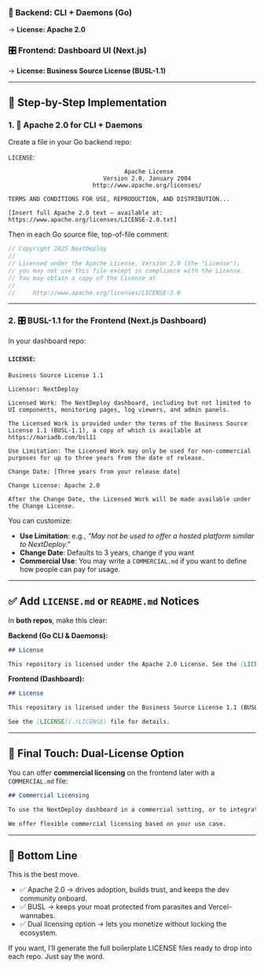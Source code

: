 

### 🧱 Backend: CLI + Daemons (Go)

→ **License: Apache 2.0**

### 🎛️ Frontend: Dashboard UI (Next.js)

→ **License: Business Source License (BUSL-1.1)**

---

## 🔹 Step-by-Step Implementation

### 1. 🧱 Apache 2.0 for CLI + Daemons

Create a file in your Go backend repo:

`LICENSE`:

```text
                                 Apache License
                           Version 2.0, January 2004
                        http://www.apache.org/licenses/

TERMS AND CONDITIONS FOR USE, REPRODUCTION, AND DISTRIBUTION...

[Insert full Apache 2.0 text – available at: https://www.apache.org/licenses/LICENSE-2.0.txt]
```

Then in each Go source file, top-of-file comment:

```go
// Copyright 2025 NextDeploy
//
// Licensed under the Apache License, Version 2.0 (the "License");
// you may not use this file except in compliance with the License.
// You may obtain a copy of the License at
//
//     http://www.apache.org/licenses/LICENSE-2.0
```

---

### 2. 🎛️ BUSL-1.1 for the Frontend (Next.js Dashboard)

In your dashboard repo:

#### `LICENSE`:

```text
Business Source License 1.1

Licensor: NextDeploy

Licensed Work: The NextDeploy dashboard, including but not limited to UI components, monitoring pages, log viewers, and admin panels.

The Licensed Work is provided under the terms of the Business Source License 1.1 (BUSL-1.1), a copy of which is available at https://mariadb.com/bsl11

Use Limitation: The Licensed Work may only be used for non-commercial purposes for up to three years from the date of release.

Change Date: [Three years from your release date]

Change License: Apache 2.0

After the Change Date, the Licensed Work will be made available under the Change License.
```

You can customize:

* **Use Limitation**: e.g., *"May not be used to offer a hosted platform similar to NextDeploy."*
* **Change Date**: Defaults to 3 years, change if you want
* **Commercial Use**: You may write a `COMMERCIAL.md` if you want to define how people can pay for usage.

---

## ✅ Add `LICENSE.md` or `README.md` Notices

In **both repos**, make this clear:

**Backend (Go CLI & Daemons):**

```md
## License

This repository is licensed under the Apache 2.0 License. See the [LICENSE](./LICENSE) file for more details.
```

**Frontend (Dashboard):**

```md
## License

This repository is licensed under the Business Source License 1.1 (BUSL-1.1). It is source-available, but not open-source. Commercial use is not permitted without a separate commercial license.

See the [LICENSE](./LICENSE) file for details.
```

---

## 📣 Final Touch: Dual-License Option

You can offer **commercial licensing** on the frontend later with a `COMMERCIAL.md` file:

```md
## Commercial Licensing

To use the NextDeploy dashboard in a commercial setting, or to integrate it into a paid product or hosting service, please contact us at [your email or website].

We offer flexible commercial licensing based on your use case.
```

---

## 🧨 Bottom Line

This is the best move.

* ✅ Apache 2.0 → drives adoption, builds trust, and keeps the dev community onboard.
* ✅ BUSL → keeps your moat protected from parasites and Vercel-wannabes.
* ✅ Dual licensing option → lets you monetize without locking the ecosystem.

If you want, I’ll generate the full boilerplate LICENSE files ready to drop into each repo. Just say the word.
